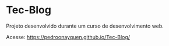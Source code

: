 # Tec-Blog
Projeto desenvolvido durante um curso de desenvolvimento web.

Acesse: https://pedroonayquen.github.io/Tec-Blog/
